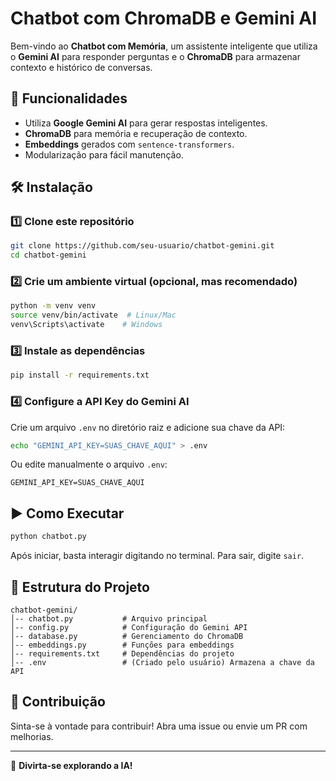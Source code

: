 # Chatbot com ChromaDB e Gemini AI

Bem-vindo ao **Chatbot com Memória**, um assistente inteligente que utiliza o **Gemini AI** para responder perguntas e o **ChromaDB** para armazenar contexto e histórico de conversas.

## 🚀 Funcionalidades
- Utiliza **Google Gemini AI** para gerar respostas inteligentes.
- **ChromaDB** para memória e recuperação de contexto.
- **Embeddings** gerados com `sentence-transformers`.
- Modularização para fácil manutenção.

## 🛠️ Instalação
### 1️⃣ Clone este repositório
```bash
git clone https://github.com/seu-usuario/chatbot-gemini.git
cd chatbot-gemini
```

### 2️⃣ Crie um ambiente virtual (opcional, mas recomendado)
```bash
python -m venv venv
source venv/bin/activate  # Linux/Mac
venv\Scripts\activate    # Windows
```

### 3️⃣ Instale as dependências
```bash
pip install -r requirements.txt
```

### 4️⃣ Configure a API Key do Gemini AI
Crie um arquivo `.env` no diretório raiz e adicione sua chave da API:
```bash
echo "GEMINI_API_KEY=SUAS_CHAVE_AQUI" > .env
```
Ou edite manualmente o arquivo `.env`:
```
GEMINI_API_KEY=SUAS_CHAVE_AQUI
```

## ▶️ Como Executar
```bash
python chatbot.py
```
Após iniciar, basta interagir digitando no terminal. Para sair, digite `sair`.

## 📂 Estrutura do Projeto
```
chatbot-gemini/
│-- chatbot.py           # Arquivo principal
│-- config.py            # Configuração do Gemini API
│-- database.py          # Gerenciamento do ChromaDB
│-- embeddings.py        # Funções para embeddings
│-- requirements.txt     # Dependências do projeto
│-- .env                 # (Criado pelo usuário) Armazena a chave da API
```

## 🤝 Contribuição
Sinta-se à vontade para contribuir! Abra uma issue ou envie um PR com melhorias.

---
🚀 **Divirta-se explorando a IA!**
